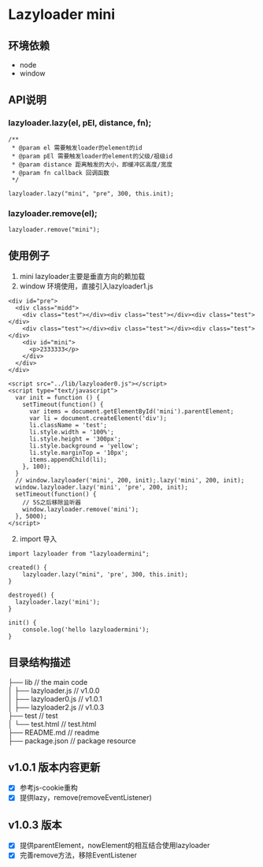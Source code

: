 # Lazyloader mini

## 环境依赖
- node
- window

## API说明
### lazyloader.lazy(el, pEl, distance, fn);
```
/**
 * @param el 需要触发loader的element的id
 * @param pEl 需要触发loader的element的父级/祖级id
 * @param distance 距离触发的大小，即缓冲区高度/宽度
 * @param fn callback 回调函数
 */

lazyloader.lazy("mini", "pre", 300, this.init);
```

### lazyloader.remove(el);
```
lazyloader.remove("mini");
```

## 使用例子
1. mini lazyloader主要是垂直方向的赖加载
2. window 环境使用，直接引入lazyloader1.js
```
<div id="pre">
  <div class="midd">
    <div class="test"></div><div class="test"></div><div class="test"></div>
    <div class="test"></div><div class="test"></div><div class="test"></div>
    <div id="mini">
      <p>2333333</p>
    </div>
  </div>
</div>

<script src="../lib/lazyloader0.js"></script>
<script type="text/javascript">
  var init = function () {
    setTimeout(function() {
      var items = document.getElementById('mini').parentElement;
      var li = document.createElement('div');
      li.className = 'test';
      li.style.width = '100%';
      li.style.height = '300px';
      li.style.background = 'yellow';
      li.style.marginTop = '10px';
      items.appendChild(li);
    }, 100);
  }
  // window.lazyloader('mini', 200, init);.lazy('mini', 200, init);
  window.lazyloader.lazy('mini', 'pre', 200, init);
  setTimeout(function() {
    // 5S之后移除监听器
    window.lazyloader.remove('mini');
  }, 5000);
</script>
```

2. import 导入
```
import lazyloader from "lazyloadermini";

created() {
    lazyloader.lazy("mini", 'pre', 300, this.init);
}

destroyed() {
  lazyloader.lazy('mini');
}

init() {
    console.log('hello lazyloadermini');
}
```


## 目录结构描述
├── lib                         // the main code                    
│   ├── lazyloader.js           // v1.0.0                         
│   ├── lazyloader0.js          // v1.0.1                        
│   ├── lazyloader2.js          // v1.0.3                        
├── test                        // test                        
│   └── test.html               // test.html                        
├── README.md                   // readme                        
├── package.json                // package resource                                    


## v1.0.1 版本内容更新
- [x] 参考js-cookie重构
- [x] 提供lazy，remove(removeEventListener)
## v1.0.3 版本
- [x] 提供parentElement，nowElement的相互结合使用lazyloader
- [x] 完善remove方法，移除EventListener
